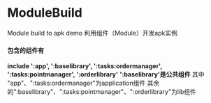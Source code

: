 # ModuleBuild
Module build to apk demo 
利用组件（Module）开发apk实例
#### 包含的组件有
**include ':app', ':baselibrary', ':tasks:ordermanager', ':tasks:pointmanager', ':orderlibrary'**
**':baselibrary'是公共组件**
其中 "app"、":tasks:ordermanager"为application组件
其余的":baselibrary"、":tasks:pointmanager"、":orderlibrary"为lib组件


